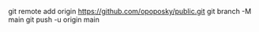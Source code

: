 git remote add origin https://github.com/opoposky/public.git
 git branch -M main 
git push -u origin main

